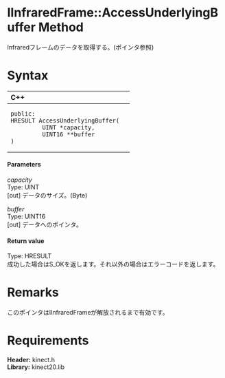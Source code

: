 IInfraredFrame::AccessUnderlyingBuffer Method  
=============================================  

Infraredフレームのデータを取得する。(ポインタ参照) <span id="syntaxSection"></span>

Syntax  
======  

<table>
<colgroup>
<col width="100%" />
</colgroup>
<thead>
<tr class="header">
<th align="left">C++</th>
</tr>
</thead>
<tbody>
<tr class="odd">
<td align="left"><pre><code>public:  
HRESULT AccessUnderlyingBuffer(  
         UINT *capacity,  
         UINT16 **buffer  
)</code></pre></td>
</tr>
</tbody>
</table>

<span id="ID4EG"></span>
#### Parameters  

*capacity*    
Type: UINT  
[out] データのサイズ。(Byte)  

*buffer*    
Type: UINT16  
[out] データへのポインタ。  

<span id="ID4EP"></span>
#### Return value  

Type: HRESULT  
成功した場合はS\_OKを返します。それ以外の場合はエラーコードを返します。  

<span id="remarks"></span>

Remarks  
=======  

このポインタはIInfraredFrameが解放されるまで有効です。  

<span id="requirements"></span>

Requirements  
============  

**Header:** kinect.h  
**Library:** kinect20.lib  



<!--Please do not edit the data in the comment block below.-->
<!--
TOCTitle : AccessUnderlyingBuffer Method
RLTitle : IInfraredFrame::AccessUnderlyingBuffer Method
KeywordK : AccessUnderlyingBuffer method
KeywordK : IInfraredFrame::AccessUnderlyingBuffer method
KeywordF : IInfraredFrame::AccessUnderlyingBuffer
KeywordF : AccessUnderlyingBuffer
KeywordF : Microsoft.Kinect.kinect.IInfraredFrame.AccessUnderlyingBuffer(UINT@,UINT16@)
KeywordA : M:Microsoft.Kinect.kinect.IInfraredFrame.AccessUnderlyingBuffer(UINT@,UINT16@)
AssetID : M:Microsoft.Kinect.kinect.IInfraredFrame.AccessUnderlyingBuffer(UINT@,UINT16@)
Locale : en-us
CommunityContent : 1
APIType : Managed
APILocation : 
APIName : Microsoft.Kinect.kinect.IInfraredFrame::AccessUnderlyingBuffer
TargetOS : Windows
TopicType : kbSyntax
DevLang : C++
DocSet : K4Wv2
ProjType : K4Wv2Proj
Technology : Kinect for Windows
Product : Kinect for Windows SDK v2
productversion : 20
-->
